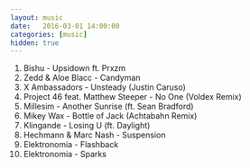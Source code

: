 ```yaml
---
layout: music
date:   2016-03-01 14:00:00
categories: [music]
hidden: true
---
```


1. Bishu - Upsidown ft. Prxzm
2. Zedd & Aloe Blacc - Candyman
3. X Ambassadors - Unsteady (Justin Caruso)
4. Project 46 feat. Matthew Steeper - No One (Voldex Remix)
5. Millesim - Another Sunrise (ft. Sean Bradford)
6. Mikey Wax - Bottle of Jack (Achtabahn Remix)
7. Klingande - Losing U (ft. Daylight)
8. Hechmann & Marc Nash - Suspension
9. Elektronomia - Flashback
10. Elektronomia - Sparks